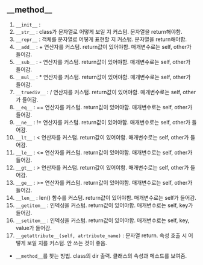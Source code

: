 ## \_\_method\_\_
1. `__init__` :
2. `__str__` : class가 문자열로 어떻게 보일 지 커스텀. 문자열을 return해야함.
3. `__repr__` : 객체를 문자열로 어떻게 표현할 지 커스텀. 문자열을 return해야함.
4. `__add__` : + 연산자를 커스텀. return값이 있어야함. 매개변수로는 self, other가 들어감.
5. `__sub__` : - 연산자를 커스텀. return값이 있어야함. 매개변수로는 self, other가 들어감.
6. `__mul__` : * 연산자를 커스텀. return값이 있어야함. 매개변수로는 self, other가 들어감.
7. `__truediv__` : / 연산자를 커스텀. return값이 있어야함. 매개변수로는 self, other가 들어감.
8. `__eq__` : == 연산자를 커스텀. return값이 있어야함. 매개변수로는 self, other가 들어감.
9. `__ne__` : != 연산자를 커스텀. return값이 있어야함. 매개변수로는 self, other가 들어감.
10. `__lt__` : < 연산자를 커스텀. return값이 있어야함. 매개변수로는 self, other가 들어감.
11. `__le__` : <= 연산자를 커스텀. return값이 있어야함. 매개변수로는 self, other가 들어감.
12. `__gt__` : > 연산자를 커스텀. return값이 있어야함. 매개변수로는 self, other가 들어감.
13. `__ge__` : >= 연산자를 커스텀. return값이 있어야함. 매개변수로는 self, other가 들어감.
14. `__len__` : len() 함수를 커스텀. return값이 있어야함. 매개변수로는 self가 들어감.
15. `__getitem__` : 인덱싱을 커스텀. return값이 있어야함. 매개변수로는 self, key가 들어감.
16. `__setitem__` : 인덱싱을 커스텀. return값이 있어야함. 매개변수로는 self, key, value가 들어감.
17. `__getattribute__(self, atrtribute_name)` : 문자열 return. 속성 호출 시 어떻게 보일 지를 커스텀. 안 쓰는 것이 좋음.

- `__method__`를 찾는 방법. class의 dir 출력. 클래스의 속성과 메소드를 보여줌.
